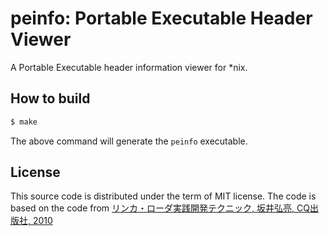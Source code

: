 # peinfo: Portable Executable Header Viewer

A Portable Executable header information viewer for \*nix.

## How to build

```sh
$ make
```

The above command will generate the `peinfo` executable.

## License

This source code is distributed under the term of MIT license.
The code is based on the code from [リンカ・ローダ実践開発テクニック, 坂井弘亮, CQ出版社, 2010](http://kozos.jp/books/linker_book.html)
